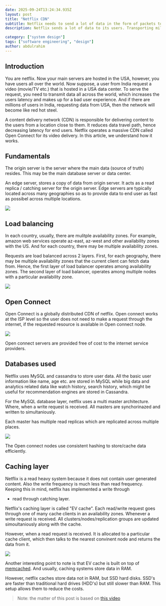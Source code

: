 ```yaml
---
date: 2025-09-24T13:24:34.935Z
layout: post
title: "Netflix CDN"
subtitle: Netflix needs to send a lot of data in the form of packets to its users. For this purpose, it utilizes a massic CDN...
description: Netflix sends a lot of data to its users. Transporting millions of data packets (video data) to each user to millions of users requires an increadibly scalable and robust system.

category: ["system design"]
tags: ["software engineering", "design"]
author: abdulrahim
---
```



## Introduction

You are netflix. Now your main servers are hosted in the USA, however,
you have users all over the world. Now suppose, a user from India
request a video (movie/TV etc.) that is hosted in a USA data center. To
serve the request, you need to transmit data all across the world, which
increases the users latency and makes up for a bad user experience. And
if there are millions of users in India, requesting data from USA, then
the network will become like red hot steel.

A content delivery network (CDN) is responsible for delivering content
to the users from a location close to them. It reduces data travel path,
hence decreasing latency for end users.  Netflix operates a massive CDN
called Open Connect for its video delivery. In this article, we
understand how it works.

## Fundamentals

The origin server is the server where the main data (source of truth)
resides. This may be the main database server or data center.

An edge server, stores a copy of data from origin server. It acts as a
read replica / catching server for the origin server. Edge servers are
typically located across many geographies so as to provide data to end
user as fast as possibel across multiple locations.

![](https://i.ibb.co/WNKZmFny/Screenshot-from-2025-09-24-19-06-41.png)

## Load balancing

In each country, usually, there are mulitple availability zones. For
example, amazon web services operate az-east, az-west and other
availability zones with the US. And for each country, there may be
multiple availability zones.

Requests are load balanced across 2 layers. First, for each geography,
there may be multiple availability zones that the current client can
fetch data from. Hence, the first layer of load balancer operates among
availability zones. The second layer of load balancer, operates among
multiple nodes with a particular availability zone.


![](https://i.ibb.co/JW1P6Kr9/Screenshot-from-2025-09-24-19-16-12.png)


## Open Connect

Open Connect is a globally distributed CDN of netflix. Open connect
works at the ISP level so the user does not need to make a request
through the internet, if the requested resource is available in Open
connect node.

![](https://i.ibb.co/SDCpPnPN/Screenshot-from-2025-09-24-22-00-48.png)

Open connect servers are provided free of cost to the internet service
providers.

## Databases used

Netflix uses MySQL and cassandra to store user data. All the basic user
information like name, age etc. are stored in MySQL while big data and
analytics related data like watch history, search history, which might
be useful for recommendation engines are stored in Cassandra.

For the MySQL database layer, netflix uses a multi master architecture.
Where, when a write request is received. All masters are synchorinazed
and written to simultaniously. 

Each master has multiple read replicas which are replicated across
multiple places.

![](https://i.ibb.co/ZRWwc4Mr/Screenshot-from-2025-09-24-20-15-03.png)

The Open connect nodes use consistent hashing to store/cache data
efficiently.

## Caching layer

Netflix is a read heavy system because it does not contain user
generated content. Also the write frequency is much less than read
frequency. Keeping this in mind, netflix has implemented a write through
+ read through catching layer.

Netflix's caching layer is called "EV cache". Each read/write request
goes through one of many cache clients in an availability zones.
Whenever a write request is received. All clusters/nodes/replication
groups are updated simoultaniously along with the cache.

However, when a read request is received. It is allocated to a
particular cache client, which then talks to the nearest convinent node
and returns the data from it.

![](https://i.ibb.co/7tZcrW7W/Screenshot-from-2025-09-24-20-03-02.png)

Another interesting point to note is that EV cache is built on top of
[memcached](https://en.wikipedia.org/wiki/Memcached). And usually,
caching systems store data in RAM.

However, netflix caches store data not in RAM, but SSD hard disks. SSD's
are faster than traditional hard drives (HDD's) but still slower than
RAM. This setup allows them to reduce the costs.


> Note: the matter of this post is based on [this video](https://www.youtube.com/watch?v=psQzyFfsUGU)
